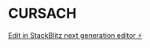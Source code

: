 # CURSACH

[Edit in StackBlitz next generation editor ⚡️](https://stackblitz.com/~/github.com/Mishayaa/CURSACH)